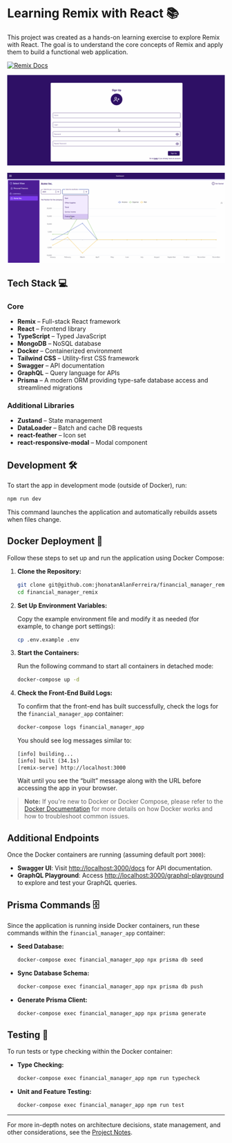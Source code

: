 # Learning Remix with React 📚

This project was created as a hands-on learning exercise to explore Remix with React. The goal is to understand the core concepts of Remix and apply them to build a functional web application.

[![Remix Docs](https://img.shields.io/badge/Remix-Docs-blue)](https://remix.run/docs)

![Demo GIF showing the app in action](public/screenshots/login_and_docs.gif)

![Demo GIF showing the app in action](public/screenshots/main.gif)

## Tech Stack 💻

### Core

- **Remix** – Full-stack React framework
- **React** – Frontend library
- **TypeScript** – Typed JavaScript
- **MongoDB** – NoSQL database
- **Docker** – Containerized environment
- **Tailwind CSS** – Utility-first CSS framework
- **Swagger** – API documentation
- **GraphQL** – Query language for APIs
- **Prisma** – A modern ORM providing type-safe database access and streamlined migrations

### Additional Libraries

- **Zustand** – State management
- **DataLoader** – Batch and cache DB requests
- **react-feather** – Icon set
- **react-responsive-modal** – Modal component

## Development 🛠

To start the app in development mode (outside of Docker), run:

```bash
npm run dev
```

This command launches the application and automatically rebuilds assets when files change.

## Docker Deployment 🚀

Follow these steps to set up and run the application using Docker Compose:

1. **Clone the Repository:**

   ```bash
   git clone git@github.com:jhonatanAlanFerreira/financial_manager_remix.git
   cd financial_manager_remix
   ```

2. **Set Up Environment Variables:**

   Copy the example environment file and modify it as needed (for example, to change port settings):

   ```bash
   cp .env.example .env
   ```

3. **Start the Containers:**

   Run the following command to start all containers in detached mode:

   ```bash
   docker-compose up -d
   ```

4. **Check the Front-End Build Logs:**

   To confirm that the front-end has built successfully, check the logs for the `financial_manager_app` container:

   ```bash
   docker-compose logs financial_manager_app
   ```

   You should see log messages similar to:

   ```
   [info] building...
   [info] built (34.1s)
   [remix-serve] http://localhost:3000
   ```

   Wait until you see the “built” message along with the URL before accessing the app in your browser.

> **Note:** If you're new to Docker or Docker Compose, please refer to the [Docker Documentation](https://docs.docker.com) for more details on how Docker works and how to troubleshoot common issues.

## Additional Endpoints

Once the Docker containers are running (assuming default port `3000`):

- **Swagger UI**: Visit [http://localhost:3000/docs](http://localhost:3000/docs) for API documentation.
- **GraphQL Playground**: Access [http://localhost:3000/graphql-playground](http://localhost:3000/graphql-playground) to explore and test your GraphQL queries.

## Prisma Commands 🗄

Since the application is running inside Docker containers, run these commands within the `financial_manager_app` container:

- **Seed Database:**

  ```bash
  docker-compose exec financial_manager_app npx prisma db seed
  ```

- **Sync Database Schema:**

  ```bash
  docker-compose exec financial_manager_app npx prisma db push
  ```

- **Generate Prisma Client:**

  ```bash
  docker-compose exec financial_manager_app npx prisma generate
  ```

## Testing 🧪

To run tests or type checking within the Docker container:

- **Type Checking:**

  ```bash
  docker-compose exec financial_manager_app npm run typecheck
  ```

- **Unit and Feature Testing:**

  ```bash
  docker-compose exec financial_manager_app npm run test
  ```

---

For more in-depth notes on architecture decisions, state management, and other considerations, see the [Project Notes](./LEARNINGS.md).
